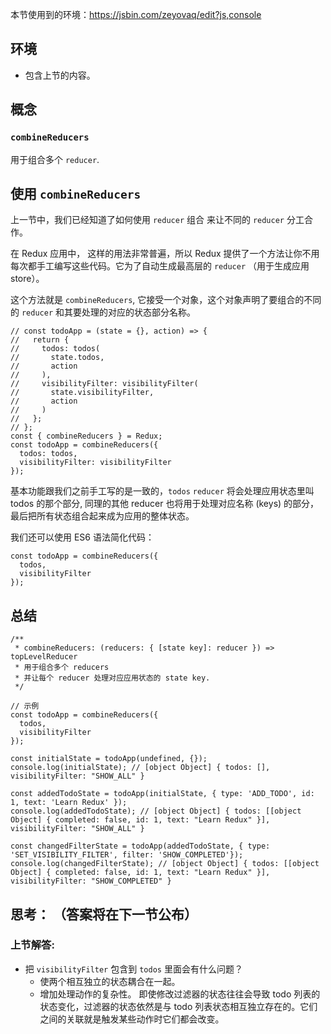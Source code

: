 本节使用到的环境：https://jsbin.com/zeyovaq/edit?js,console

## 环境
- 包含上节的内容。

## 概念
### `combineReducers`
  用于组合多个 `reducer`.

## 使用 `combineReducers`
上一节中，我们已经知道了如何使用 `reducer` 组合 来让不同的 `reducer` 分工合作。

在 Redux 应用中， 这样的用法非常普遍，所以 Redux 提供了一个方法让你不用每次都手工编写这些代码。它为了自动生成最高层的 `reducer` （用于生成应用 store）。

这个方法就是 `combineReducers`, 它接受一个对象，这个对象声明了要组合的不同的 `reducer` 和其要处理的对应的状态部分名称。
```
// const todoApp = (state = {}, action) => {
//   return {
//     todos: todos(
//       state.todos,
//       action
//     ),
//     visibilityFilter: visibilityFilter(
//       state.visibilityFilter,
//       action
//     )
//   };
// };
const { combineReducers } = Redux;
const todoApp = combineReducers({
  todos: todos,
  visibilityFilter: visibilityFilter
});
```
基本功能跟我们之前手工写的是一致的，`todos` `reducer` 将会处理应用状态里叫 todos 的那个部分, 同理的其他 reducer 也将用于处理对应名称 (keys) 的部分，最后把所有状态组合起来成为应用的整体状态。

我们还可以使用 ES6 语法简化代码：
```
const todoApp = combineReducers({
  todos,
  visibilityFilter
});
```

## 总结
```
/**
 * combineReducers: (reducers: { [state key]: reducer }) => topLevelReducer
 * 用于组合多个 reducers
 * 并让每个 reducer 处理对应应用状态的 state key.
 */

// 示例
const todoApp = combineReducers({
  todos,
  visibilityFilter
});

const initialState = todoApp(undefined, {});
console.log(initialState); // [object Object] { todos: [], visibilityFilter: "SHOW_ALL" }

const addedTodoState = todoApp(initialState, { type: 'ADD_TODO', id: 1, text: 'Learn Redux' });
console.log(addedTodoState); // [object Object] { todos: [[object Object] { completed: false, id: 1, text: "Learn Redux" }], visibilityFilter: "SHOW_ALL" }

const changedFilterState = todoApp(addedTodoState, { type: 'SET_VISIBILITY_FILTER', filter: 'SHOW_COMPLETED'});
console.log(changedFilterState); // [object Object] { todos: [[object Object] { completed: false, id: 1, text: "Learn Redux" }], visibilityFilter: "SHOW_COMPLETED" }
```

## 思考： （答案将在下一节公布）

### 上节解答:
- 把 `visibilityFilter` 包含到 `todos` 里面会有什么问题？
  - 使两个相互独立的状态耦合在一起。
  - 增加处理动作的复杂性。
即使修改过滤器的状态往往会导致 todo 列表的状态变化，过滤器的状态依然是与 todo 列表状态相互独立存在的。它们之间的关联就是触发某些动作时它们都会改变。